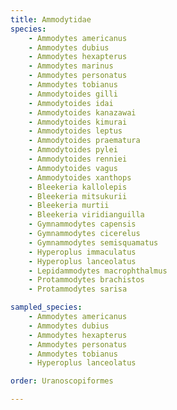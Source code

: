 ```yaml
---
title: Ammodytidae
species:
    - Ammodytes americanus
    - Ammodytes dubius
    - Ammodytes hexapterus
    - Ammodytes marinus
    - Ammodytes personatus
    - Ammodytes tobianus
    - Ammodytoides gilli
    - Ammodytoides idai
    - Ammodytoides kanazawai
    - Ammodytoides kimurai
    - Ammodytoides leptus
    - Ammodytoides praematura
    - Ammodytoides pylei
    - Ammodytoides renniei
    - Ammodytoides vagus
    - Ammodytoides xanthops
    - Bleekeria kallolepis
    - Bleekeria mitsukurii
    - Bleekeria murtii
    - Bleekeria viridianguilla
    - Gymnammodytes capensis
    - Gymnammodytes cicerelus
    - Gymnammodytes semisquamatus
    - Hyperoplus immaculatus
    - Hyperoplus lanceolatus
    - Lepidammodytes macrophthalmus
    - Protammodytes brachistos
    - Protammodytes sarisa

sampled_species:
    - Ammodytes americanus
    - Ammodytes dubius
    - Ammodytes hexapterus
    - Ammodytes personatus
    - Ammodytes tobianus
    - Hyperoplus lanceolatus

order: Uranoscopiformes

---
```

